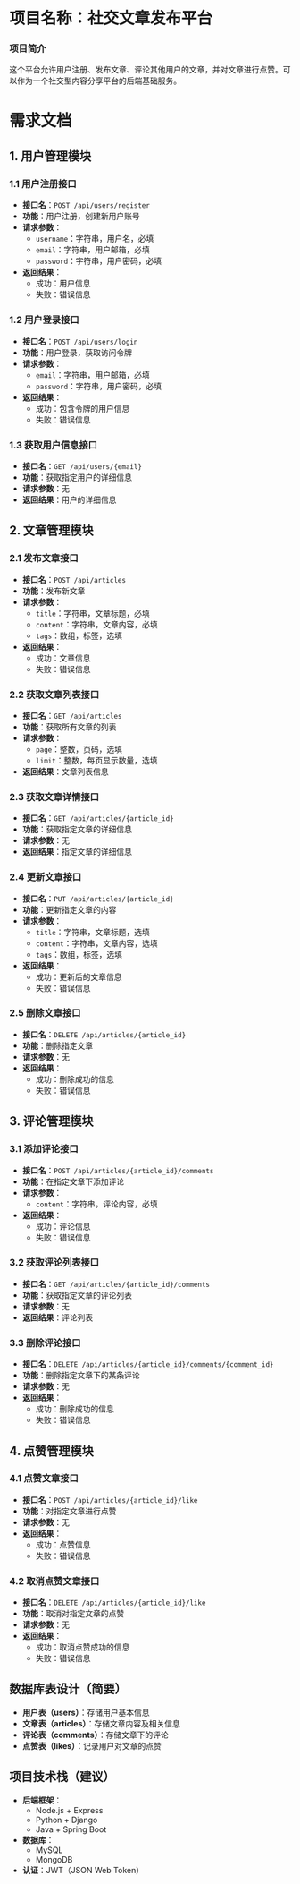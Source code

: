 # 项目名称：社交文章发布平台
### 项目简介
这个平台允许用户注册、发布文章、评论其他用户的文章，并对文章进行点赞。可以作为一个社交型内容分享平台的后端基础服务。

# 需求文档  
  
## 1. 用户管理模块  
  
### 1.1 用户注册接口  
  
- **接口名**：`POST /api/users/register`  
- **功能**：用户注册，创建新用户账号  
- **请求参数**：  
  - `username`：字符串，用户名，必填  
  - `email`：字符串，用户邮箱，必填  
  - `password`：字符串，用户密码，必填  
- **返回结果**：  
  - 成功：用户信息  
  - 失败：错误信息  
  
### 1.2 用户登录接口  
  
- **接口名**：`POST /api/users/login`  
- **功能**：用户登录，获取访问令牌  
- **请求参数**：  
  - `email`：字符串，用户邮箱，必填  
  - `password`：字符串，用户密码，必填  
- **返回结果**：  
  - 成功：包含令牌的用户信息  
  - 失败：错误信息  
  
### 1.3 获取用户信息接口  
  
- **接口名**：`GET /api/users/{email}`  
- **功能**：获取指定用户的详细信息  
- **请求参数**：无  
- **返回结果**：用户的详细信息  
  
## 2. 文章管理模块  
  
### 2.1 发布文章接口  
  
- **接口名**：`POST /api/articles`  
- **功能**：发布新文章  
- **请求参数**：  
  - `title`：字符串，文章标题，必填  
  - `content`：字符串，文章内容，必填  
  - `tags`：数组，标签，选填  
- **返回结果**：  
  - 成功：文章信息  
  - 失败：错误信息  
  
### 2.2 获取文章列表接口  
  
- **接口名**：`GET /api/articles`  
- **功能**：获取所有文章的列表  
- **请求参数**：  
  - `page`：整数，页码，选填  
  - `limit`：整数，每页显示数量，选填  
- **返回结果**：文章列表信息  
  
### 2.3 获取文章详情接口  
  
- **接口名**：`GET /api/articles/{article_id}`  
- **功能**：获取指定文章的详细信息  
- **请求参数**：无  
- **返回结果**：指定文章的详细信息  
  
### 2.4 更新文章接口  
  
- **接口名**：`PUT /api/articles/{article_id}`  
- **功能**：更新指定文章的内容  
- **请求参数**：  
  - `title`：字符串，文章标题，选填  
  - `content`：字符串，文章内容，选填  
  - `tags`：数组，标签，选填  
- **返回结果**：  
  - 成功：更新后的文章信息  
  - 失败：错误信息  
  
### 2.5 删除文章接口  
  
- **接口名**：`DELETE /api/articles/{article_id}`  
- **功能**：删除指定文章  
- **请求参数**：无  
- **返回结果**：  
  - 成功：删除成功的信息  
  - 失败：错误信息  
  
## 3. 评论管理模块  
  
### 3.1 添加评论接口  
  
- **接口名**：`POST /api/articles/{article_id}/comments`  
- **功能**：在指定文章下添加评论  
- **请求参数**：  
  - `content`：字符串，评论内容，必填  
- **返回结果**：  
  - 成功：评论信息  
  - 失败：错误信息  
  
### 3.2 获取评论列表接口  
  
- **接口名**：`GET /api/articles/{article_id}/comments`  
- **功能**：获取指定文章的评论列表  
- **请求参数**：无  
- **返回结果**：评论列表  
  
### 3.3 删除评论接口  
  
- **接口名**：`DELETE /api/articles/{article_id}/comments/{comment_id}`  
- **功能**：删除指定文章下的某条评论  
- **请求参数**：无  
- **返回结果**：  
  - 成功：删除成功的信息  
  - 失败：错误信息  
  
## 4. 点赞管理模块  
  
### 4.1 点赞文章接口  
  
- **接口名**：`POST /api/articles/{article_id}/like`  
- **功能**：对指定文章进行点赞  
- **请求参数**：无  
- **返回结果**：  
  - 成功：点赞信息  
  - 失败：错误信息  
  
### 4.2 取消点赞文章接口  
  
- **接口名**：`DELETE /api/articles/{article_id}/like`  
- **功能**：取消对指定文章的点赞  
- **请求参数**：无  
- **返回结果**：  
  - 成功：取消点赞成功的信息  
  - 失败：错误信息  
  
## 数据库表设计（简要）  
  
- **用户表（users）**：存储用户基本信息  
- **文章表（articles）**：存储文章内容及相关信息  
- **评论表（comments）**：存储文章下的评论  
- **点赞表（likes）**：记录用户对文章的点赞  
  
## 项目技术栈（建议）  
  
- **后端框架**：  
  - Node.js + Express  
  - Python + Django  
  - Java + Spring Boot  
- **数据库**：  
  - MySQL  
  - MongoDB  
- **认证**：JWT（JSON Web Token）